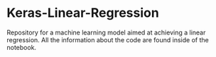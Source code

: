 # Keras-Linear-Regression
Repository for a machine learning model aimed at achieving a linear regression. All the information about the code are found inside of the notebook.

